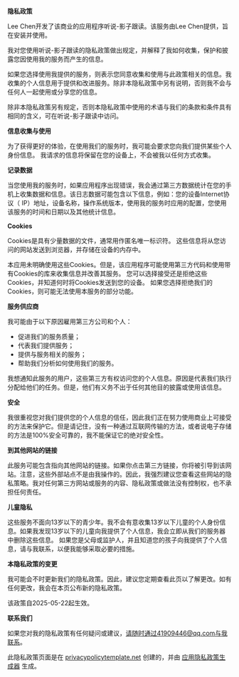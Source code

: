**隐私政策**

Lee Chen开发了该商业的应用程序听说-影子跟读。该服务由Lee Chen提供，旨在安装并使用。

我对您使用听说-影子跟读的隐私政策做出规定，并解释了我如何收集，保护和披露您因使用我的服务而产生的信息。

如果您选择使用我提供的服务，则表示您同意收集和使用与此政策相关的信息。我收集的个人信息用于提供和改进服务。除非本隐私政策中另有说明，否则我不会与任何人一起使用或分享您的信息。

除非本隐私政策另有规定，否则本隐私政策中使用的术语与我们的条款和条件具有相同的含义，可在听说-影子跟读中访问。

**信息收集与使用**

为了获得更好的体验，在使用我们的服务时，我可能会要求您向我们提供某些个人身份信息。 我请求的信息将保留在您的设备上，不会被我以任何方式收集。

**记录数据**

当您使用我的服务时，如果应用程序出现错误，我会通过第三方数据统计在您的手机上收集数据和信息。该日志数据可能包含以下信息，例如：您的设备Internet协议（ IP）地址，设备名称，操作系统版本，使用我的服务时应用的配置，您使用该服务的时间和日期以及其他统计信息。

**Cookies**

Cookies是具有少量数据的文件，通常用作匿名唯一标识符。 这些信息将从您访问的网站发送到浏览器，并存储在设备的内存中。

本应用未明确使用这些Cookies。但是，该应用程序可能使用第三方代码和使用带有Cookies的库来收集信息并改善其服务。 您可以选择接受还是拒绝这些Cookies，并知道何时将Cookies发送到您的设备。 如果您选择拒绝我们的Cookies，则可能无法使用本服务的部分功能。

**服务供应商**

我可能由于以下原因雇用第三方公司和个人：

*   促进我们的服务质量；
*   代表我们提供服务；
*   提供与服务相关的服务；
*   帮助我们分析如何使用我们的服务。

我想通知此服务的用户，这些第三方有权访问您的个人信息。原因是代表我们执行分配给他们的任务。但是，他们有义务不出于任何其他目的披露或使用该信息。

**安全**

我很重视您对我们提供您的个人信息的信任，因此我们正在努力使用商业上可接受的方法来保护它。但是请记住，没有一种通过互联网传输的方法，或者说电子存储的方法是100%安全可靠的，我不能保证它的绝对安全性。

**到其他网站的链接**

此服务可能包含指向其他网站的链接。如果你点击第三方链接，你将被引导到该网站。注意，这些外部站点不是由我操作的。因此，我强烈建议您查看这些网站的隐私策略。我对任何第三方网站或服务的内容、隐私政策或做法没有控制权，也不承担任何责任。

**儿童隐私**

这些服务不面向13岁以下的青少年。我不会有意收集13岁以下儿童的个人身份信息。如果我发现13岁以下的儿童向我提供了个人信息，我会立即从我们的服务器中删除这些信息。 如果您是父母或监护人，并且知道您的孩子向我提供了个人信息，请与我联系，以便我能够采取必要的措施。

**本隐私政策的变更**

我可能会不时更新我们的隐私政策。因此，建议您定期查看此页以了解更改。如有任何更改，我会在本页公布新的隐私政策。

该政策自2025-05-22起生效。

**联系我们**

如果您对我的隐私政策有任何疑问或建议，请随时通过41909446@qq.com与我联系。

此隐私政策页面是在 [privacypolicytemplate.net](https://privacypolicytemplate.net) 创建的，并由 [应用隐私政策生成器](https://app.mukapp.top/ppg/) 生成。
